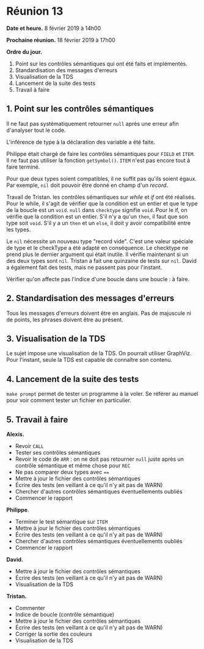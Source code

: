 # Réunion 13

**Date et heure.** 8 février 2019 à 14h00

**Prochaine réunion.** 18 février 2019 à 17h00

**Ordre du jour.**

1.  Point sur les contrôles sémantiques qui ont été faits et implémentés.
1.  Standardisation des messages d'erreurs
1.  Visualisation de la TDS
1.  Lancement de la suite des tests
1.  Travail à faire

## 1. Point sur les contrôles sémantiques

Il ne faut pas systématiquement retourner `null` après une erreur afin d'analyser tout le code.

L'inférence de type à la déclaration des variable a été faite.

Philippe était chargé de faire les contrôles sémantiques pour `FIELD` et `ITEM`. Il ne faut pas utiliser la fonction `getSymbol()`. `ITEM` n'est pas encore tout à faire terminé.

Pour que deux types soient compatibles, il ne suffit pas qu'ils soient égaux. Par exemple, `nil` doit pouvoir être donné en champ d'un *record*.

Travail de Tristan. les contrôles sémantiques sur *while* et *if* ont été réalisés. Pour le while, il s'agit de vérifier que la condition est un entier et que le type de la boucle est un `void`. `null` dans `checktype` signifie `void`. Pour le if, on vérifie que la condition est un entier. S'il n'y a qu'un `then`, il faut que son type soit `void`. S'il y a un `then` et un `else`, il doit y avoir compatibilité entre les types.

Le `nil` nécessite un nouveau type "record vide". C'est une valeur spéciale de type et le checkType a été adapté en conséquence. Le checktype ne prend plus le dernier argument qui était inutile. Il vérifie maintenant si un des deux types sont `nil`. Tristan a fait une quinzaine de tests sur `nil`. David a également fait des tests, mais ne passent pas pour l'instant.

Vérifier qu'on affecte pas l'indice d'une boucle dans une boucle : à faire.

## 2. Standardisation des messages d'erreurs

Tous les messages d'erreurs doivent être en anglais. Pas de majuscule ni de points, les phrases doivent être au présent.

## 3. Visualisation de la TDS

Le sujet impose une visualisation de la TDS. On pourrait utiliser GraphViz. Pour l'instant, seule la TDS est capable de connaître son contenu.

## 4. Lancement de la suite des tests

`make prompt`  permet de tester un programme à la voler. Se référer au manuel pour voir comment tester un fichier en particulier.

## 5. Travail à faire

**Alexis.**

-   Revoir `CALL`
-   Tester ses contrôles sémantiques
-   Revoir le code de `ARR` : on ne doit pas retourner `null` juste après un contrôle sémantique et même chose pour `REC`
-   Ne pas comparer deux types avec `==`
-   Mettre à jour le fichier des contrôles sémantiques
-   Écrire des tests (en veillant à ce qu'il n'y ait pas de WARN)
-   Chercher d'autres contrôles sémantiques éventuellements oubliés
-   Commencer le rapport

**Philippe**.

-   Terminer le test sémantique sur `ITEM`
-   Mettre à jour le fichier des contrôles sémantiques
-   Écrire des tests (en veillant à ce qu'il n'y ait pas de WARN)
-   Chercher d'autres contrôles sémantiques éventuellements oubliés
-   Commencer le rapport

**David.**

-   Mettre à jour le fichier des contrôles sémantiques
-   Écrire des tests (en veillant à ce qu'il n'y ait pas de WARN)
-   Visualisation de la TDS

**Tristan.**

-   Commenter
-   Indice de boucle (contrôle sémantique)
-   Mettre à jour le fichier des contrôles sémantiques
-   Écrire des tests (en veillant à ce qu'il n'y ait pas de WARN)
-   Corriger la sortie des couleurs
-   Visualisation de la TDS

